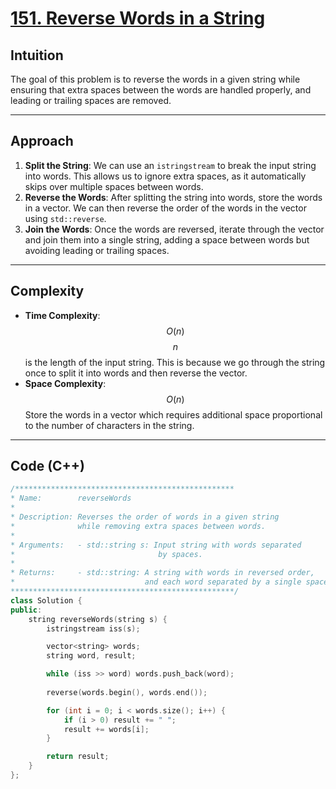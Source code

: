 # [151. Reverse Words in a String](https://leetcode.com/problems/reverse-words-in-a-string/description/?envType=study-plan-v2&envId=top-interview-150)

## Intuition

The goal of this problem is to reverse the words in a given string while ensuring that extra spaces between the words are handled properly, and leading or trailing spaces are removed.

---

## Approach

1. **Split the String**: We can use an `istringstream` to break the input string into words. This allows us to ignore extra spaces, as it automatically skips over multiple spaces between words.
2. **Reverse the Words**: After splitting the string into words, store the words in a vector. We can then reverse the order of the words in the vector using `std::reverse`.
3. **Join the Words**: Once the words are reversed, iterate through the vector and join them into a single string, adding a space between words but avoiding leading or trailing spaces.

---

## Complexity

- **Time Complexity**: $$O(n)$$
$$n$$ is the length of the input string. This is because we go through the string once to split it into words and then reverse the vector.
- **Space Complexity**: $$O(n)$$
Store the words in a vector which requires additional space proportional to the number of characters in the string.

---

## Code (C++)

```cpp
/*************************************************
* Name:        reverseWords
* 
* Description: Reverses the order of words in a given string
*              while removing extra spaces between words.
* 
* Arguments:   - std::string s: Input string with words separated
*                                by spaces.
* 
* Returns:     - std::string: A string with words in reversed order,
*                             and each word separated by a single space.
**************************************************/
class Solution {
public:
    string reverseWords(string s) {
        istringstream iss(s);

        vector<string> words;
        string word, result;

        while (iss >> word) words.push_back(word);
        
        reverse(words.begin(), words.end());

        for (int i = 0; i < words.size(); i++) {
            if (i > 0) result += " ";
            result += words[i];
        }

        return result;
    }
};
```
